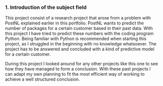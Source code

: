 ### 1. Introduction of the subject field

This project consist of a research project that arose from a problem with PostNL explained earlier in this portfolio.
PostNL wants to predict the number of packages for a certain customer based in their past data.
With this project I have tried to predict these numbers with the coding program Python.
Being familiar with Python is recommended when starting this project, as I struggled in the beginning with no knowledge whatsoever.
The project has to be answered and concluded with a kind of predictive model for a certain customer.

During this project I looked around for any other projects like this one to see how they have managed to form a conclusion.
With these past projects I can adapt my own planning to fit the most efficient way of working to achieve a well structured conclusion.
